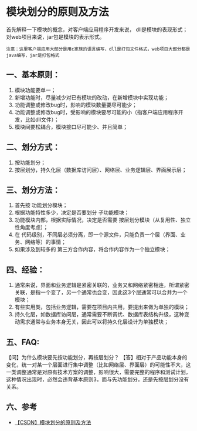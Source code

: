 # 模块划分的原则及方法

首先解释一下模块的概念，对客户端应用程序开发来说， dll是模块的表现形式；对web项目来说，jar包是模块的表示形式。

`注意：这里客户端应用大部分是用c家族的语言编写，dll是打包文件格式，web项目大部分都是java编写，jar是打包格式`

## 一、基本原则：

1. 模块功能要单一；
2. 新增功能时，尽量减少对已有模块的改动，在新增模块中实现功能；
3. 功能调整或修改bug时，影响的模块数量要尽可能少；
4. 功能调整或修改bug时，受影响的模块要尽可能的小（指客户端应用程序开发，比如dll文件）；
5. 模块间要松耦合，模块接口尽可能少、并且简单；

## 二、划分方式：

1. 按功能划分；
2. 按层划分，持久化层（数据库访问层）、网络层、业务逻辑层、界面展示层；

## 三、划分方法：

1. 首先按 功能划分模块；
2. 根据功能特性多少，决定是否要划分 子功能模块；
3. 功能模块内部，根据实际情况，决定是否需要 按层划分模块（从复用性、独立性角度考虑）；
4. 在 代码级别，不同层必须分离，即一个源文件，只能负责一个层（界面、业务、网络等）的事情；
5. 如果涉及到较多的 第三方合作内容，将合作内容作为一个独立模块；

## 四、经验：

1. 通常来说，界面和业务逻辑是紧密关联的，业务又和网络紧密相连，所谓紧密关联，是指一个变了，另一个通常也会变，因此这3个层通常可以合并为一个模块；
2. 有些实用类，包括业务逻辑，需要在项目内共用，要提出来做为单独的模块；
3. 持久化层，如数据库访问层，通常需要不断调优、数据库表结构升级，这种变动需求通常与业务本身无关，因此可以将持久化层设计为单独模块；

## 五、FAQ:

【问】为什么模块要先按功能划分，再按层划分？
【答】相对于产品功能本身的变化，统一对某一个层面进行集中调整（比如网络层、界面层）的可能性不大，这一类调整通常是对原有技术方案的调整，影响很大，需要完整的程序和测试计划，这种情况出现时，必然会违背基本原则3，而与先功能划分，还是先按层划分没有关系。

## 六、参考

+ [【CSDN】模块划分的原则及方法](https://blog.csdn.net/wjtxt/article/details/14004895)